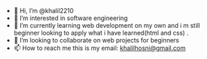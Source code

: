 - 👋 Hi, I’m @khalil2210 
- 👀 I’m interested in software engineering 
- 🌱 I’m currently learning web development on my own and i m still beginner looking to apply what i have learned(html and css) .
- 💞️ I’m looking to collaborate on web projects for beginners  
- 📫 How to reach me this is my email:
khalilhosni@gmail.com

<!---
khalil2210/khalil2210 is a ✨ special ✨ repository because its `README.md` (this file) appears on your GitHub profile.
You can click the Preview link to take a look at your changes.
--->
